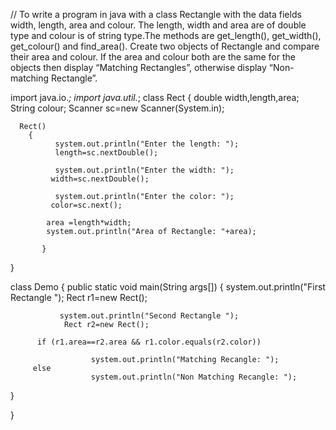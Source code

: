 // To write a program in java with a class Rectangle with the data fields width, length, area and colour. The length, width and area are of double type and
colour is of string type.The methods are get_length(), get_width(), get_colour() and
find_area().
Create two objects of Rectangle and compare their area and colour. If the area and
colour both are the same for the objects then display “Matching Rectangles”,
otherwise display “Non-matching Rectangle”.
 
 
 
 
import java.io.*;
import java.util.*;
class Rect
  {
     double width,length,area;
      String colour;
     Scanner sc=new Scanner(System.in);
      
      Rect()
        {
              system.out.println("Enter the length: ");
              length=sc.nextDouble();

              system.out.println("Enter the width: ");
             width=sc.nextDouble();       

              system.out.println("Enter the color: ");
             color=sc.next();       

            area =length*width;
            system.out.println("Area of Rectangle: "+area); 
           
           }
  }
      
 class Demo 
     {
        public static void main(String args[])
           {
               system.out.println("First Rectangle ");
                Rect r1=new Rect();

               system.out.println("Second Rectangle ");
                Rect r2=new Rect();
           
          if (r1.area==r2.area && r1.color.equals(r2.color))
                 
                      system.out.println("Matching Recangle: ");
         else
                      system.out.println("Non Matching Recangle: ");  

}

}
